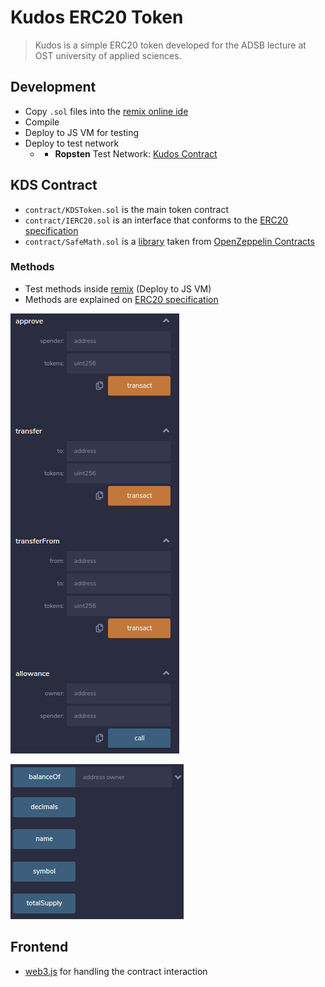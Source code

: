# Kudos ERC20 Token
> Kudos is a simple ERC20 token developed for the ADSB lecture at OST university of applied sciences.

## Development
* Copy `.sol` files into the [remix online ide](https://remix.ethereum.org/)
* Compile
* Deploy to JS VM for testing
* Deploy to test network
  * * **Ropsten** Test Network: [Kudos Contract](https://ropsten.etherscan.io/token/0xe2e2f6881c20c873d8e53e21ba942f865e25561a)

## KDS Contract
* `contract/KDSToken.sol` is the main token contract
* `contract/IERC20.sol` is an interface that conforms to the [ERC20 specification](https://eips.ethereum.org/EIPS/eip-20)
* `contract/SafeMath.sol` is a [library](https://github.com/OpenZeppelin/openzeppelin-contracts/blob/9b3710465583284b8c4c5d2245749246bb2e0094/contracts/math/SafeMath.sol) taken from [OpenZeppelin Contracts](https://github.com/OpenZeppelin/openzeppelin-contracts)

### Methods
* Test methods inside [remix](https://remix.ethereum.org/) (Deploy to JS VM)
* Methods are explained on [ERC20 specification](https://eips.ethereum.org/EIPS/eip-20)  

![methods](docs/img/kds_m1.png)  

![methods](docs/img/kds_m2.png)

## Frontend
* [web3.js](https://web3js.readthedocs.io/en/v1.2.0/web3-eth-contract.html) for handling the contract interaction
